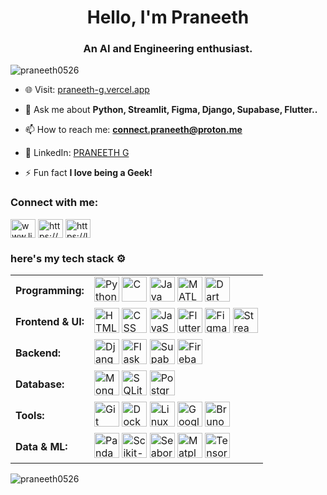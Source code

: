 <h1 align="center">Hello, I'm Praneeth</h1>
<h3 align="center">An AI and Engineering enthusiast.</h3>

<p align="left"> <img src="https://komarev.com/ghpvc/?username=praneeth0526&label=Profile%20views&color=0e75b6&style=flat" alt="praneeth0526" /> </p>

- 🌐 Visit: [praneeth-g.vercel.app](https://praneeth-g.vercel.app)

- 💬 Ask me about **Python, Streamlit, Figma, Django, Supabase, Flutter..**

- 📫 How to reach me: **[connect.praneeth@proton.me](mailto:connect.praneeth@proton.me)**

- 📄 LinkedIn: [PRANEETH G](https://www.linkedin.com/in/praneeth-g-804372282/)

- ⚡ Fun fact **I love being a Geek!**

<h3 align="left">Connect with me:</h3>
<p align="left">
<a href="https://www.linkedin.com/in/praneeth-g-804372282/" target="blank"><img align="center" src="https://raw.githubusercontent.com/rahuldkjain/github-profile-readme-generator/master/src/images/icons/Social/linked-in-alt.svg" alt="www.linkedin.com/in/praneeth-g-804372282" height="30" width="40" /></a>
<a href="https://www.kaggle.com/praneeth26" target="blank"><img align="center" src="https://raw.githubusercontent.com/rahuldkjain/github-profile-readme-generator/master/src/images/icons/Social/kaggle.svg" alt="https://www.kaggle.com/praneeth26" height="30" width="40" /></a>
<a href="https://leetcode.com/u/ph05/" target="blank"><img align="center" src="https://raw.githubusercontent.com/rahuldkjain/github-profile-readme-generator/master/src/images/icons/Social/leet-code.svg" alt="https://leetcode.com/u/ph05/" height="30" width="40" /></a>
</p>

<h3 align="left">here's my tech stack ⚙️</h3>

<table>
  <tr>
    <td><strong>Programming:</strong></td>
    <td>
      <img src="https://go-skill-icons.vercel.app/api/icons?i=python" width="40" height="40" alt="Python"/>
      <img src="https://go-skill-icons.vercel.app/api/icons?i=c" width="40" height="40" alt="C"/>
      <img src="https://go-skill-icons.vercel.app/api/icons?i=java" width="40" height="40" alt="Java"/>
      <img src="https://go-skill-icons.vercel.app/api/icons?i=matlab" width="40" height="40" alt="MATLAB"/>
      <img src="https://go-skill-icons.vercel.app/api/icons?i=dart" width="40" height="40" alt="Dart"/>
    </td>
  </tr>

  <tr>
    <td><strong>Frontend & UI:</strong></td>
    <td>
      <img src="https://go-skill-icons.vercel.app/api/icons?i=html" width="40" height="40" alt="HTML"/>
      <img src="https://go-skill-icons.vercel.app/api/icons?i=css" width="40" height="40" alt="CSS"/>
      <img src="https://go-skill-icons.vercel.app/api/icons?i=javascript" width="40" height="40" alt="JavaScript"/>
      <img src="https://go-skill-icons.vercel.app/api/icons?i=flutter" width="40" height="40" alt="Flutter"/>
      <img src="https://go-skill-icons.vercel.app/api/icons?i=figma" width="40" height="40" alt="Figma"/>
      <img src="https://go-skill-icons.vercel.app/api/icons?i=streamlit" width="40" height="40" alt="Streamlit"/>
    </td>
  </tr>

  <tr>
    <td><strong>Backend:</strong></td>
    <td>
      <img src="https://go-skill-icons.vercel.app/api/icons?i=django" width="40" height="40" alt="Django"/>
      <img src="https://go-skill-icons.vercel.app/api/icons?i=flask" width="40" height="40" alt="Flask"/>
      <img src="https://go-skill-icons.vercel.app/api/icons?i=supabase" width="40" height="40" alt="Supabase"/>
      <img src="https://go-skill-icons.vercel.app/api/icons?i=firebase" width="40" height="40" alt="Firebase"/>
    </td>
  </tr>

  <tr>
    <td><strong>Database:</strong></td>
    <td>
      <img src="https://go-skill-icons.vercel.app/api/icons?i=mongodb" width="40" height="40" alt="MongoDB"/>
      <img src="https://go-skill-icons.vercel.app/api/icons?i=sqlite" width="40" height="40" alt="SQLite"/>
      <img src="https://go-skill-icons.vercel.app/api/icons?i=postgres" width="40" height="40" alt="PostgreSQL"/>
    </td>
  </tr>

  <tr>
    <td><strong>Tools:</strong></td>
    <td>
      <img src="https://go-skill-icons.vercel.app/api/icons?i=git" width="40" height="40" alt="Git"/>
      <img src="https://go-skill-icons.vercel.app/api/icons?i=docker" width="40" height="40" alt="Docker"/>
      <img src="https://go-skill-icons.vercel.app/api/icons?i=linux" width="40" height="40" alt="Linux"/>
      <img src="https://go-skill-icons.vercel.app/api/icons?i=gcp" width="40" height="40" alt="Google Cloud"/>
      <img src="https://assets.streamlinehq.com/image/private/w_40,h_40,ar_1/f_auto/v1/icons/logos/bruno-7vwgvkkemt4mu7cxc0o1h9.png/bruno-w0f7f96er46v5q61gze06.png" width="40" height="40" alt="Bruno"/> 
    </td>
  </tr>

  <tr>
    <td><strong>Data & ML:</strong></td>
    <td>
      <img src="https://go-skill-icons.vercel.app/api/icons?i=pandas" width="40" height="40" alt="Pandas"/>
      <img src="https://go-skill-icons.vercel.app/api/icons?i=scikitlearn" width="40" height="40" alt="Scikit-learn"/>
      <img src="https://go-skill-icons.vercel.app/api/icons?i=seaborn" width="40" height="40" alt="Seaborn"/>
      <img src="https://go-skill-icons.vercel.app/api/icons?i=matplotlib" width="40" height="40" alt="Matplotlib"/>
      <img src="https://go-skill-icons.vercel.app/api/icons?i=tensorflow" width="40" height="40" alt="TensorFlow"/>
    </td>
  </tr>
</table>




 </p>

<p><img align="center" src="https://github-readme-streak-stats.herokuapp.com/?user=praneeth0526&" alt="praneeth0526" /></p>

